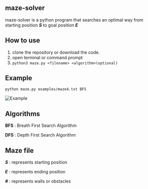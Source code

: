 ## maze-solver
  maze-solver is a python program that searches an optimal way from starting position ***S*** to goal position ***E***

## How to use
   1. clone the repository or download the code.
   2. open terminal or command prompt 
   3. ```python3 maze.py <filename> <algorithm>(optional)``` 
   
## Example
  ```python maze.py examples/maze4.txt BFS``` 

   ![Example](/example.png)

## Algorithms
 **BFS** : Breath First Search Algorithm
 
 **DFS** : Depth First Search Algorithm
               
## Maze file 
  ***S*** : represents starting position
  
  ***E*** : represents ending position
  
  ***#*** : represents walls or obstacles
  
  
